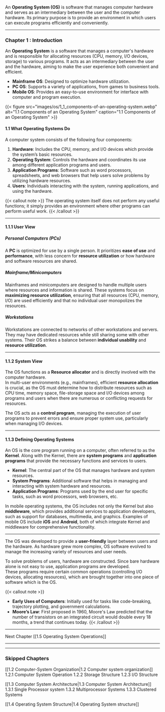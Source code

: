 

An **Operating System (OS)** is software that manages computer hardware and serves as an intermediary between the user and the computer hardware. Its primary purpose is to provide an environment in which users can execute programs efficiently and conveniently. 

---

### **Chapter 1 : Introduction**

An **Operating System** is a software that manages a computer's hardware and is responsible for allocating resources (CPU, memory, I/O devices, storage) to various programs. It acts as an intermediary between the user and the hardware, aiming to make the user experience both convenient and efficient.

- **Mainframe OS**: Designed to optimize hardware utilization.
- **PC OS**: Supports a variety of applications, from games to business tools.
- **Mobile OS**: Provides an easy-to-use environment for interface with computer and program execution.

{{< figure  src="images/os/1_1_components-of-an-operating-system.webp"  alt="1.1 Components of an Operating System"  caption="1.1 Components of an Operating System" >}}

#### **1.1 What Operating Systems Do**

A computer system consists of the following four components:
1. **Hardware**: Includes the CPU, memory, and I/O devices which provide the system’s basic resources.
2. **Operating System**: Controls the hardware and coordinates its use among different application programs and users.
3. **Application Programs**: Software such as word processors, spreadsheets, and web browsers that help users solve problems by utilizing hardware resources.
4. **Users**: Individuals interacting with the system, running applications, and using the hardware.

{{< callout note >}}
The operating system itself does not perform any useful functions; it simply provides an environment where other programs can perform useful work.
 {{< /callout >}}


---

#### **1.1.1 User View**

##### **Personal Computers (PCs)**
A **PC** is optimized for use by a single person. It prioritizes **ease of use** and **performance**, with less concern for **resource utilization** or how hardware and software resources are shared.

##### **Mainframe/Minicomputers**
Mainframes and minicomputers are designed to handle multiple users where resources and information is shared. These systems focus on **maximizing resource utilization**, ensuring that all resources (CPU, memory, I/O) are used efficiently and that no individual user monopolizes the resources.

##### **Workstations**
Workstations are connected to networks of other workstations and servers. They may have dedicated resources while still sharing some with other systems. Their OS strikes a balance between **individual usability** and **resource utilization**.

---

#### **1.1.2 System View**

The OS functions as a **Resource allocator** and is directly involved with the computer hardware.     
In multi-user environments (e.g., mainframes), efficient **resource allocation** is crucial, as the OS must determine how to distribute resources such as CPU time, memory space, file-storage space and I/O devices among programs and users when there are numerous or conflicting requests for resources.

The OS acts as a **control program**, managing the execution of user programs to prevent errors and ensure proper system use, particularly when managing I/O devices.

---

#### **1.1.3 Defining Operating Systems**

An OS is the core program running on a computer, often referred to as the **Kernel**. Along with the Kernel, there are **system programs** and **application programs** that provide the necessary functions and services to users.

- **Kernel**: The central part of the OS that manages hardware and system resources.
- **System Programs**: Additional software that helps in managing and interacting with system hardware and resources.
- **Application Programs**: Programs used by the end user for specific tasks, such as word processors, web browsers, etc.

In mobile operating systems, the OS includes not only the Kernel but also **middleware**, which provides additional services to application developers, such as support for databases, multimedia, and graphics. Examples of mobile OS include **iOS** and **Android**, both of which integrate Kernel and middleware for comprehensive functionality.

---


The OS was developed to provide a **user-friendly** layer between users and the hardware. As hardware grew more complex, OS software evolved to manage the increasing variety of resources and user needs.

To solve problems of users, hardware are constructed. Since bare hardware alone is not easy to use, application programs are developed.      
These programs require certain common operations (controlling I/O devices, allocating resources), which are brought together into one piece of software which is the OS.

{{< callout note >}}
- **Early Uses of Computers**: Initially used for tasks like code-breaking, trajectory plotting, and government calculations.
- **Moore’s Law**: First proposed in 1960, Moore's Law predicted that the number of transistors on an integrated circuit would double every 18 months, a trend that continues today.
 {{< /callout >}}


---



Next Chapter [[1.5 Operating System Operations]]

_____
____

### Skipped Chapters

[[1.2 Computer-System Organization|1.2 Computer system organization]]
	1.2.1 Computer System Operation
	1.2.2 Storage Structure
	1.2.3 I/O Structure


[[1.3 Computer System Architecture|1.3 Computer System Architecture]]
	1.3.1 Single Processor system
	1.3.2 Multiprocessor Systems
	1.3.3 Clustered Systems

[[1.4 Operating System Structure|1.4 Operating System structure]]







